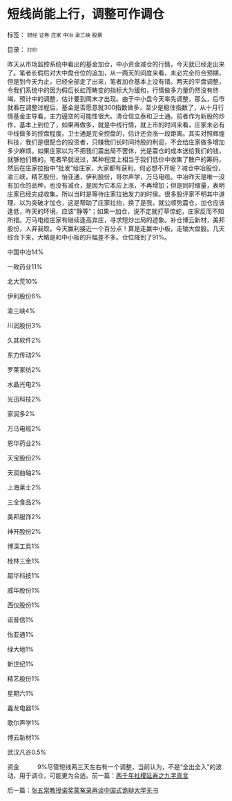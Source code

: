 # 短线尚能上行，调整可作调仓

标签： `财经` `证券` `庄家` `中冶` `渝三峡` `股票` 

目录： `打印`

昨天从市场监控系统中看出的基金加仓，中小资金减仓的行情，今天就已经走出来了。笔者长假后对大中盘仓位的追加，从一两天的间度来看，未必完全符合预期，但是到今天为止，已经全部走了出来，笔者加仓基本上没有错。两天的平盘调整，令我们系统中的因为假后长虹而畴变的指标大为缓和，行情做多力量仍然没有终竭，预计中的调整，估计要到周末才出现。由于中小盘今天率先调整，那么，后市就看在调整过程后，基金是否愿意就300指数做多，至少是稳住指数了，从十月行情基金主导看，主力逼空的可能性很大。清仓信立泰和卫士通。前者作为新股的炒作，基本上到位了，如果再做多，就是中线行情，就上市的时间来看，庄家未必有中线做多的控盘程度。卫士通是完全控盘的，估计还会涨一段距离。其实对照辉煌科技，我们是很配合的投资者，只赚我们长时间持股的利润，不会给庄家做多增加多少麻烦。如果庄家以为不把我们震出局不罢休，光是震仓的成本送给我们的钱，就够他们瞧的。笔者早就说过，某种程度上相当于我们低价中收集了散户的筹码，然后在庄家拉抬中“批发”给庄家，大家都有获利，何必想不开呢？减仓中冶股份，渝三峡，精艺股份，怡亚通，伊利股份，哥尔声学，万马电缆。中冶昨天是唯一没有加仓的品种，也没有减仓，是因为它本应上涨，不再增加；但是同时缩量，表明庄家已经完成收集。所以当时是等待庄家拉抬发力的时侯。很多股评家不明其中道理，以为突破才加仓，这是帮助了庄家拉抬，换了是我，就公顺势震仓。加仓应该逢低，昨天的环境，应该“静等”；如果一加仓，说不定就打草惊蛇，庄家反而不知所措。万马电缆庄家有继续逢高弃庄，寻求短炒出局的迹象。补仓博云新材，美邦股份，人弃我取。今天赢利接近一个百分点！算是走赢中小板，走输大盘股。几天综合下来，大略是和中小板的升幅差不多。仓位降到了91%。

中国中冶14%

一致药业11%

北大荒10%

伊利股份6%

渝三峡4%

川润股份3%

久其软件2%

东力传动2%

罗莱家纺2%

水晶光电2%

光迅科技2%

家润多2%

万马电缆2%

恩华药业2%

天宝股份2%

天润曲轴2%

上海莱士2%

三全食品2%

美邦服饰2%

神开股份2%

博深工具1%

桂林三金1%

超华科技1%

威华股份1%

西仪股份1%

诺普信1%

怡亚通1%

绿大地1%

新世纪1%

精艺股份1%

星期六1%

鑫龙电器1%

歌尔声学1%

博云新材1%

武汉凡谷0.5%

资金　　　9%尽管短线两三天左右有一个调整，当前认为，不是“全出全入”的波动，用于调仓，可能更为合适。前一篇：[两千年社稷延寿之九字真言](../../../2009/10/13/两千年社稷延寿之九字真言.md)

后一篇：[张五常教授诺奖蒙冤录再谈中国式诡辩大学无书](../../../2009/10/14/张五常教授诺奖蒙冤录再谈中国式诡辩大学无书.md)